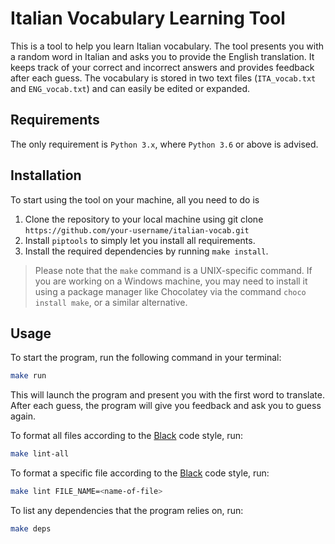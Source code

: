 # Italian Vocabulary Learning Tool

This is a tool to help you learn Italian vocabulary. The tool presents you with a random word in Italian and asks you to provide the English translation. It keeps track of your correct and incorrect answers and provides feedback after each guess. The vocabulary is stored in two text files (`ITA_vocab.txt` and `ENG_vocab.txt`) and can easily be edited or expanded.

## Requirements

The only requirement is `Python 3.x`, where `Python 3.6` or above is advised.

## Installation

To start using the tool on your machine, all you need to do is

1. Clone the repository to your local machine using git clone `https://github.com/your-username/italian-vocab.git`
2. Install `piptools` to simply let you install all requirements.
3. Install the required dependencies by running `make install`.
> Please note that the `make` command is a UNIX-specific command. If you are working on a Windows machine, you may need to install it using a package manager like Chocolatey via the command `choco install make`, or a similar alternative.

## Usage

To start the program, run the following command in your terminal:

```bash
make run
```

This will launch the program and present you with the first word to translate. After each guess, the program will give you feedback and ask you to guess again.

To format all files according to the [Black](https://github.com/psf/black) code style, run:


```bash
make lint-all
```

To format a specific file according to the [Black](https://github.com/psf/black) code style, run:


```bash
make lint FILE_NAME=<name-of-file>
```

To list any dependencies that the program relies on, run:


```bash
make deps
```
